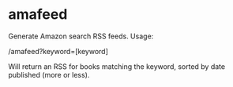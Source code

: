 # amafeed

Generate Amazon search RSS feeds. Usage:

  /amafeed?keyword=[keyword]

Will return an RSS for books matching the keyword, sorted by date published (more or less).
